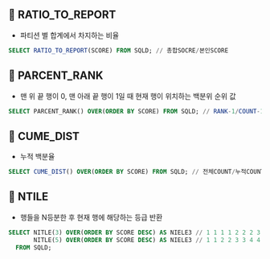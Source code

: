 
## 🌈 RATIO_TO_REPORT

- 파티션 별 합계에서 차지하는 비율

```sql
SELECT RATIO_TO_REPORT(SCORE) FROM SQLD; // 총합SOCRE/본인SCORE
```

## 🌈 PARCENT_RANK

- 맨 위 끝 행이 0, 맨 아래 끝 행이 1일 때 현재 행이 위치하는 백분위 순위 값

```sql
SELECT PARCENT_RANK() OVER(ORDER BY SCORE) FROM SQLD; // RANK-1/COUNT-1
```

## 🌈 CUME_DIST

- 누적 백분율

```sql
SELECT CUME_DIST() OVER(ORDER BY SCORE) FROM SQLD; // 전체COUNT/누적COUNT
```

## 🌈 NTILE

- 행들을 N등분한 후 현재 행에 해당하는 등급 반환

```sql
SELECT NITLE(3) OVER(ORDER BY SCORE DESC) AS NIELE3 // 1 1 1 1 2 2 2 3 3 3 --할당할 행이 남으면 맨 앞그룹부터 하나씩!
       NITLE(5) OVER(ORDER BY SCORE DESC) AS NIELE3 // 1 1 2 2 3 3 4 4 5 5
  FROM SQLD; 
```
